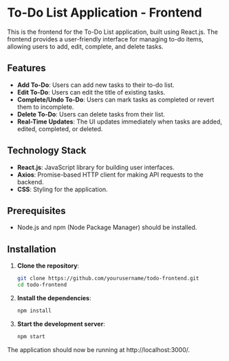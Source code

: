 # To-Do List Application - Frontend

This is the frontend for the To-Do List application, built using React.js. The frontend provides a user-friendly interface for managing to-do items, allowing users to add, edit, complete, and delete tasks.

## Features

- **Add To-Do**: Users can add new tasks to their to-do list.
- **Edit To-Do**: Users can edit the title of existing tasks.
- **Complete/Undo To-Do**: Users can mark tasks as completed or revert them to incomplete.
- **Delete To-Do**: Users can delete tasks from their list.
- **Real-Time Updates**: The UI updates immediately when tasks are added, edited, completed, or deleted.

## Technology Stack

- **React.js**: JavaScript library for building user interfaces.
- **Axios**: Promise-based HTTP client for making API requests to the backend.
- **CSS**: Styling for the application.

## Prerequisites

- Node.js and npm (Node Package Manager) should be installed.

## Installation

1. **Clone the repository**:
   ```bash
   git clone https://github.com/yourusername/todo-frontend.git
   cd todo-frontend
2. **Install the dependencies**:
   ```bash
   npm install
3. **Start the development server**:
   ```bash
   npm start
The application should now be running at http://localhost:3000/.

